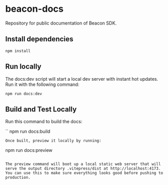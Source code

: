 # beacon-docs
Repository for public documentation of Beacon SDK.

## Install dependencies 
```
npm install
```

## Run locally
The docs:dev script will start a local dev server with instant hot updates. 
Run it with the following command:
```
npm run docs:dev

```

## Build and Test Locally
Run this command to build the docs:

``
npm run docs:build
```
Once built, preview it locally by running:

```
npm run docs:preview
```

The preview command will boot up a local static web server that will serve the output directory .vitepress/dist at http://localhost:4173. You can use this to make sure everything looks good before pushing to production.